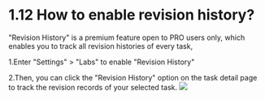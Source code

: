 # 1.12 How to enable revision history?
"Revision History" is a premium feature open to PRO users only, which enables you to track all revision histories of every task,

1.Enter "Settings" > "Labs" to enable "Revision History"

2.Then, you can click the "Revision History" option on the task detail page to track the revision records of your selected task.
![](../images/image1.14W.png)
